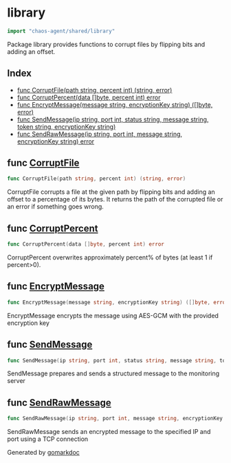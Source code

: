 <!-- Code generated by gomarkdoc. DO NOT EDIT -->

# library

```go
import "chaos-agent/shared/library"
```

Package library provides functions to corrupt files by flipping bits and adding an offset.

## Index

- [func CorruptFile\(path string, percent int\) \(string, error\)](<#CorruptFile>)
- [func CorruptPercent\(data \[\]byte, percent int\) error](<#CorruptPercent>)
- [func EncryptMessage\(message string, encryptionKey string\) \(\[\]byte, error\)](<#EncryptMessage>)
- [func SendMessage\(ip string, port int, status string, message string, token string, encryptionKey string\)](<#SendMessage>)
- [func SendRawMessage\(ip string, port int, message string, encryptionKey string\) error](<#SendRawMessage>)


<a name="CorruptFile"></a>
## func [CorruptFile](<https://github.com/opensourceCertifications/linux/blob/main/monitor/go/shared/library/corrupt_file.go#L64>)

```go
func CorruptFile(path string, percent int) (string, error)
```

CorruptFile corrupts a file at the given path by flipping bits and adding an offset to a percentage of its bytes. It returns the path of the corrupted file or an error if something goes wrong.

<a name="CorruptPercent"></a>
## func [CorruptPercent](<https://github.com/opensourceCertifications/linux/blob/main/monitor/go/shared/library/corrupt_file.go#L19>)

```go
func CorruptPercent(data []byte, percent int) error
```

CorruptPercent overwrites approximately percent% of bytes \(at least 1 if percent\>0\).

<a name="EncryptMessage"></a>
## func [EncryptMessage](<https://github.com/opensourceCertifications/linux/blob/main/monitor/go/shared/library/messages.go#L17>)

```go
func EncryptMessage(message string, encryptionKey string) ([]byte, error)
```

EncryptMessage encrypts the message using AES\-GCM with the provided encryption key

<a name="SendMessage"></a>
## func [SendMessage](<https://github.com/opensourceCertifications/linux/blob/main/monitor/go/shared/library/messages.go#L111>)

```go
func SendMessage(ip string, port int, status string, message string, token string, encryptionKey string)
```

SendMessage prepares and sends a structured message to the monitoring server

<a name="SendRawMessage"></a>
## func [SendRawMessage](<https://github.com/opensourceCertifications/linux/blob/main/monitor/go/shared/library/messages.go#L70>)

```go
func SendRawMessage(ip string, port int, message string, encryptionKey string) error
```

SendRawMessage sends an encrypted message to the specified IP and port using a TCP connection

Generated by [gomarkdoc](<https://github.com/princjef/gomarkdoc>)

